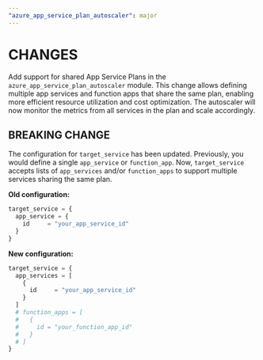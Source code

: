 ```yaml
---
"azure_app_service_plan_autoscaler": major
---
```


# CHANGES

Add support for shared App Service Plans in the `azure_app_service_plan_autoscaler` module.
This change allows defining multiple app services and function apps that share the same plan, enabling more efficient resource utilization and cost optimization.
The autoscaler will now monitor the metrics from all services in the plan and scale accordingly.

## BREAKING CHANGE

The configuration for `target_service` has been updated. Previously, you would define a single `app_service` or `function_app`. Now, `target_service` accepts lists of `app_services` and/or `function_apps` to support multiple services sharing the same plan.

**Old configuration:**

```terraform
target_service = {
  app_service = {
    id     = "your_app_service_id"
  }
}
```

**New configuration:**

```terraform
target_service = {
  app_services = [
    {
      id     = "your_app_service_id"
    }
  ]
  # function_apps = [
  #   {
  #     id = "your_function_app_id"
  #   }
  # ]
}
```
